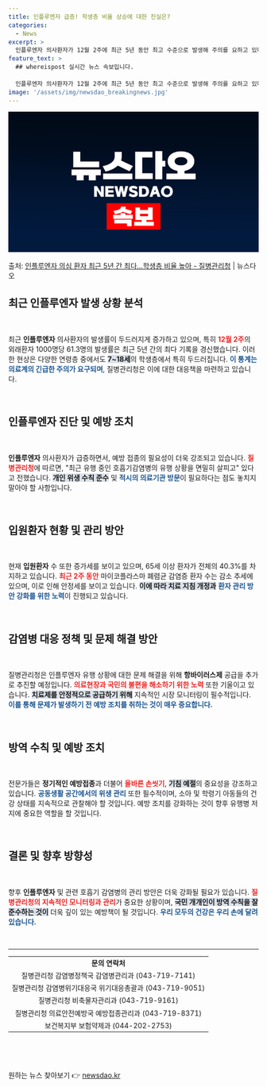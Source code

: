 ```yaml
---
title: 인플루엔자 급증! 학생층 비율 상승에 대한 진실은?
categories:
  - News
excerpt: >
  인플루엔자 의사환자가 12월 2주에 최근 5년 동안 최고 수준으로 발생해 주의를 요하고 있다. 질병관리청은 …
feature_text: >
  ## whereispost 실시간 뉴스 속보입니다.

  인플루엔자 의사환자가 12월 2주에 최근 5년 동안 최고 수준으로 발생해 주의를 요하고 있다. 질병관리청은 …
image: '/assets/img/newsdao_breakingnews.jpg'
---
```


![뉴스다오 속보](/assets/img/newsdao_breakingnews.jpg)

<p>출처: <a href="https://newsdao.kr/2812" rel="dofollow">인플루엔자 의심 환자 최근 5년 간 최다…학생층 비율 높아 - 질병관리청</a> | 뉴스다오</p>

<h2 data-ke-size="size26">최근 인플루엔자 발생 상황 분석</h2>

<p data-ke-size="size16">&nbsp;</p>

최근 <b>인플루엔자</b> 의사환자의 발생률이 두드러지게 증가하고 있으며, 특히 <b><span style="color: #ee2323;">12월 2주</span></b>의 외래환자 1000명당 61.3명의 발생률은 최근 5년 간의 최다 기록을 경신했습니다. 이러한 현상은 다양한 연령층 중에서도 <b><span style="background-color: #21538527;">7~18세</span></b>의 학생층에서 특히 두드러집니다. <b><span style="color: #1a5490;">이 통계는 의료계의 긴급한 주의가 요구되며</span></b>, 질병관리청은 이에 대한 대응책을 마련하고 있습니다.</p>

<p data-ke-size="size16">&nbsp;</p>

<h2 data-ke-size="size26">인플루엔자 진단 및 예방 조치</h2>

<p data-ke-size="size16">&nbsp;</p>

<b>인플루엔자</b> 의사환자가 급증하면서, 예방 접종의 필요성이 더욱 강조되고 있습니다. <b><span style="color: #ee2323;">질병관리청</span></b>에 따르면, "최근 유행 중인 호흡기감염병의 유행 상황을 면밀히 살피고" 있다고 전했습니다. <b><span style="background-color: #21538527;">개인 위생 수칙 준수</span></b> 및 <b><span style="color: #1a5490;">적시의 의료기관 방문</span></b>이 필요하다는 점도 놓치지 말아야 할 사항입니다.</p>

<p data-ke-size="size16">&nbsp;</p>

<h2 data-ke-size="size26">입원환자 현황 및 관리 방안</h2>

<p data-ke-size="size16">&nbsp;</p>

현재 <b>입원환자</b> 수 또한 증가세를 보이고 있으며, 65세 이상 환자가 전체의 40.3%를 차지하고 있습니다. <b><span style="color: #ee2323;">최근 2주 동안</span></b> 마이코플라스마 폐렴균 감염증 환자 수는 감소 추세에 있으며, 이로 인해 안정세를 보이고 있습니다. <b><span style="background-color: #21538527;">이에 따라 치료 지침 개정과</span></b> <b><span style="color: #1a5490;">환자 관리 방안 강화를 위한 노력</span></b>이 진행되고 있습니다.</p>

<p data-ke-size="size16">&nbsp;</p>

<h2 data-ke-size="size26">감염병 대응 정책 및 문제 해결 방안</h2>

<p data-ke-size="size16">&nbsp;</p>

질병관리청은 인플루엔자 유행 상황에 대한 문제 해결을 위해 <b>항바이러스제</b> 공급을 추가로 추진할 예정입니다. <b><span style="color: #ee2323;">의료현장과 국민의 불편을 해소하기 위한 노력</span></b> 또한 기울이고 있습니다. <b><span style="background-color: #21538527;">치료제를 안정적으로 공급하기 위해</span></b> 지속적인 시장 모니터링이 필수적입니다. <b><span style="color: #1a5490;">이를 통해 문제가 발생하기 전 예방 조치를 취하는 것이 매우 중요합니다.</span></b></p>

<p data-ke-size="size16">&nbsp;</p>

<h2 data-ke-size="size26">방역 수칙 및 예방 조치</h2>

<p data-ke-size="size16">&nbsp;</p>

전문가들은 <b>정기적인 예방접종</b>과 더불어 <b><span style="color: #ee2323;">올바른 손씻기</span></b>, <b><span style="background-color: #21538527;">기침 예절</span></b>의 중요성을 강조하고 있습니다. <b><span style="color: #1a5490;">공동생활 공간에서의 위생 관리</span></b> 또한 필수적이며, 소아 및 학령기 아동들의 건강 상태를 지속적으로 관찰해야 할 것입니다. 예방 조치를 강화하는 것이 향후 유행병 저지에 중요한 역할을 할 것입니다.</p>

<p data-ke-size="size16">&nbsp;</p>

<h2 data-ke-size="size26">결론 및 향후 방향성</h2>

<p data-ke-size="size16">&nbsp;</p>

향후 <b>인플루엔자</b> 및 관련 호흡기 감염병의 관리 방안은 더욱 강화될 필요가 있습니다. <b><span style="color: #ee2323;">질병관리청의 지속적인 모니터링과 관리</span></b>가 중요한 상황이며, <b><span style="background-color: #21538527;">국민 개개인이 방역 수칙을 잘 준수하는 것이</span></b> 더욱 깊이 있는 예방책이 될 것입니다. <b><span style="color: #1a5490;">우리 모두의 건강은 우리 손에 달려 있습니다.</span></b></p>

<p data-ke-size="size16">&nbsp;</p>

<hr />

<table style="width: 100%; border-collapse: collapse;">
    <tr>
        <td style="text-align: center; height: 17px;"><b>문의 연락처</b></td>
    </tr>
    <tr>
        <td style="text-align: center; height: 17px;">질병관리청 감염병정책국 감염병관리과 (043-719-7141)</td>
    </tr>
    <tr>
        <td style="text-align: center; height: 17px;">질병관리청 감염병위기대응국 위기대응총괄과 (043-719-9051)</td>
    </tr>
    <tr>
        <td style="text-align: center; height: 17px;">질병관리청 비축물자관리과 (043-719-9161)</td>
    </tr>
    <tr>
        <td style="text-align: center; height: 17px;">질병관리청 의료안전예방국 예방접종관리과 (043-719-8371)</td>
    </tr>
    <tr>
        <td style="text-align: center; height: 17px;">보건복지부 보험약제과 (044-202-2753)</td>
    </tr>
</table>
<p data-ke-size="size16">&nbsp;</p>

<p data-ke-size="size16">&nbsp;</p> 

원하는 뉴스 찾아보기 👉 <a href="https://newsdao.kr" rel="dofollow">newsdao.kr</a>


